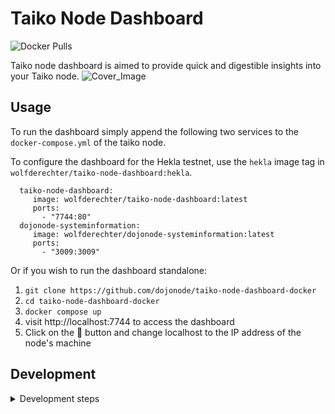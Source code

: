 # Taiko Node Dashboard
![Docker Pulls](https://img.shields.io/docker/pulls/wolfderechter/taiko-node-dashboard)

Taiko node dashboard is aimed to provide quick and digestible insights into your Taiko node.
![Cover_Image](https://github.com/dojonode/taiko-node-dashboard/assets/60930264/8a18073f-848c-421f-9e81-4aae5482737e)

## Usage

To run the dashboard simply append the following two services to the `docker-compose.yml` of the taiko node.

To configure the dashboard for the Hekla testnet, use the `hekla` image tag in `wolfderechter/taiko-node-dashboard:hekla`.

```docker-compose
  taiko-node-dashboard:
     image: wolfderechter/taiko-node-dashboard:latest
     ports:
       - "7744:80"
  dojonode-systeminformation:
     image: wolfderechter/dojonode-systeminformation:latest
     ports:
       - "3009:3009"
```

Or if you wish to run the dashboard standalone:

1. `git clone https://github.com/dojonode/taiko-node-dashboard-docker`
2. `cd taiko-node-dashboard-docker`
3. `docker compose up`
4. visit http://localhost:7744 to access the dashboard
5. Click on the 📡 button and change localhost to the IP address of the node's machine


## Development

<details>
<summary>Development steps</summary>

### Pre-installation

Make sure you have **node** and **npm** installed on your system. You can do it by:

`brew install node`
`brew install npm`
`npm install -g pnpm`

### Development Usage

You can start the application with the following lines:

`pnpm install`

`pnpm start`

You'll probably also want to start the [systeminformation](https://github.com/dojonode/dojonode-systeminformation) application with:

`git clone https://github.com/dojonode/dojonode-systeminformation`

`cd dojonode-systeminformation`

`node server.js`

### Deployment

To deploy to the website run: `pnpm run predeploy` and `pnpm run deploy`. This will build the website and push to the `gh-pages` branch.

</details>
